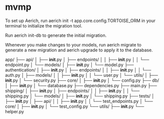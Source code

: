 # mvmp
To set up Aerich, run aerich init -t app.core.config.TORTOISE_ORM in your terminal to initialize the migration tool.

Run aerich init-db to generate the initial migration.

Whenever you make changes to your models, run aerich migrate to generate a new migration and aerich upgrade to apply it to the database.

app/
├── api/
│   ├── __init__.py
│   ├── endpoints/
│   │   ├── __init__.py
│   │   └── endpoint.py
│   └── models/
│       ├── __init__.py
│       └── model.py
├── authentication/
│   ├── __init__.py
│   ├── endpoints/
│   │   ├── __init__.py
│   │   └── auth.py
│   ├── models/
│   │   ├── __init__.py
│   │   └── user.py
│   └── utils/
│       ├── __init__.py
│       └── security.py
├── core/
│   ├── __init__.py
│   └── config.py
├── db/
│   ├── __init__.py
│   └── database.py
├── dependencies.py
├── main.py
├── shipping/
│   ├── __init__.py
│   ├── endpoints/
│   │   ├── __init__.py
│   │   └── shipping.py
│   └── models/
│       ├── __init__.py
│       └── shipping.py
├── tests/
│   ├── __init__.py
│   ├── api/
│   │   ├── __init__.py
│   │   └── test_endpoints.py
│   └── core/
│       ├── __init__.py
│       └── test_config.py
└── utils/
    ├── __init__.py
    └── helper.py
